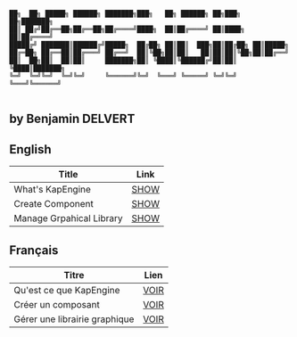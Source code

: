 ```
██╗  ██╗ █████╗ ██████╗ ███████╗███╗   ██╗ ██████╗ ██╗███╗   ██╗███████╗
██║ ██╔╝██╔══██╗██╔══██╗██╔════╝████╗  ██║██╔════╝ ██║████╗  ██║██╔════╝
█████╔╝ ███████║██████╔╝█████╗  ██╔██╗ ██║██║  ███╗██║██╔██╗ ██║█████╗  
██╔═██╗ ██╔══██║██╔═══╝ ██╔══╝  ██║╚██╗██║██║   ██║██║██║╚██╗██║██╔══╝  
██║  ██╗██║  ██║██║     ███████╗██║ ╚████║╚██████╔╝██║██║ ╚████║███████╗
╚═╝  ╚═╝╚═╝  ╚═╝╚═╝     ╚══════╝╚═╝  ╚═══╝ ╚═════╝ ╚═╝╚═╝  ╚═══╝╚══════╝
                                                                        
```
## by Benjamin DELVERT

## English
| Title                         | Link                                       |
|-------------------------------|--------------------------------------------|
| What's KapEngine              | [SHOW](Documentation/md/KapEngineEn.md)    |
| Create Component              | [SHOW](Documentation/md/NewComponentEn.md) |
| Manage Grpahical Library      | [SHOW](Documentation/md/LibGraphEn.md)     |


## Français
| Titre                         | Lien                                       |
|-------------------------------|--------------------------------------------|
| Qu'est ce que KapEngine       | [VOIR](Documentation/md/KapEngineFr.md)    |
| Créer un composant            | [VOIR](Documentation/md/NewComponentFr.md) |
| Gérer une librairie graphique | [VOIR](Documentation/md/LibGraphFr.md)     |
